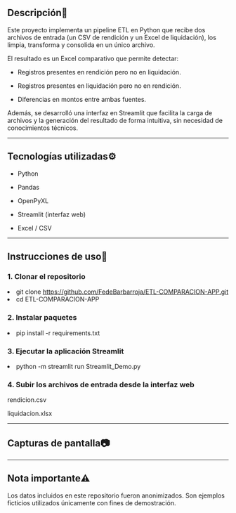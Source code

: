 <h2>Descripción📰</h2>
Este proyecto implementa un pipeline ETL en Python que recibe dos archivos de entrada (un CSV de rendición y un Excel de liquidación), los limpia, transforma y consolida en un único archivo.

El resultado es un Excel comparativo que permite detectar:

- Registros presentes en rendición pero no en liquidación.

- Registros presentes en liquidación pero no en rendición.

- Diferencias en montos entre ambas fuentes.

Además, se desarrolló una interfaz en Streamlit que facilita la carga de archivos y la generación del resultado de forma intuitiva, sin necesidad de conocimientos técnicos.

<hr>

<h2>Tecnologías utilizadas⚙️</h2>

- Python 

- Pandas

- OpenPyXL

- Streamlit (interfaz web)

- Excel / CSV

<hr>

<h2>Instrucciones de uso🚀</h2>
<h3> 1. Clonar el repositorio </h3
                                
- git clone https://github.com/FedeBarbarroja/ETL-COMPARACION-APP.git
- cd ETL-COMPARACION-APP

<h3> 2. Instalar paquetes </h3

- pip install -r requirements.txt

<h3> 3. Ejecutar la aplicación Streamlit </h3

- python -m streamlit run Streamlit_Demo.py

<h3> 4. Subir los archivos de entrada desde la interfaz web </h3

 rendicion.csv

 liquidacion.xlsx

<hr>


<h2>Capturas de pantalla📷 </h2>


<hr>


<h2>Nota importante⚠️</h2>

Los datos incluidos en este repositorio fueron anonimizados. Son ejemplos ficticios utilizados únicamente con fines de demostración.














